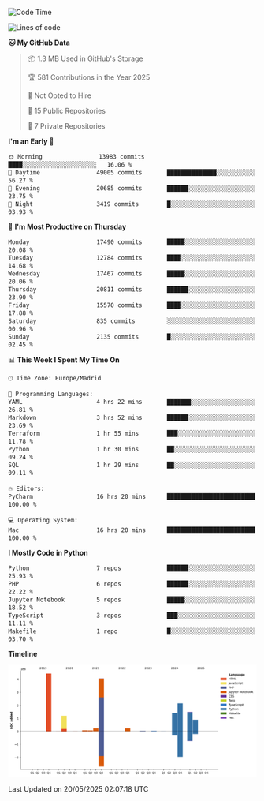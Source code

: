 <!--START_SECTION:waka-->
![Code Time](http://img.shields.io/badge/Code%20Time-831%20hrs%2015%20mins-blue)

![Lines of code](https://img.shields.io/badge/From%20Hello%20World%20I%27ve%20Written-16.2%20million%20lines%20of%20code-blue)

**🐱 My GitHub Data** 

> 📦 1.3 MB Used in GitHub's Storage 
 > 
> 🏆 581 Contributions in the Year 2025
 > 
> 🚫 Not Opted to Hire
 > 
> 📜 15 Public Repositories 
 > 
> 🔑 7 Private Repositories 
 > 
**I'm an Early 🐤** 

```text
🌞 Morning                13983 commits       ████░░░░░░░░░░░░░░░░░░░░░   16.06 % 
🌆 Daytime                49005 commits       ██████████████░░░░░░░░░░░   56.27 % 
🌃 Evening                20685 commits       ██████░░░░░░░░░░░░░░░░░░░   23.75 % 
🌙 Night                  3419 commits        █░░░░░░░░░░░░░░░░░░░░░░░░   03.93 % 
```
📅 **I'm Most Productive on Thursday** 

```text
Monday                   17490 commits       █████░░░░░░░░░░░░░░░░░░░░   20.08 % 
Tuesday                  12784 commits       ████░░░░░░░░░░░░░░░░░░░░░   14.68 % 
Wednesday                17467 commits       █████░░░░░░░░░░░░░░░░░░░░   20.06 % 
Thursday                 20811 commits       ██████░░░░░░░░░░░░░░░░░░░   23.90 % 
Friday                   15570 commits       ████░░░░░░░░░░░░░░░░░░░░░   17.88 % 
Saturday                 835 commits         ░░░░░░░░░░░░░░░░░░░░░░░░░   00.96 % 
Sunday                   2135 commits        █░░░░░░░░░░░░░░░░░░░░░░░░   02.45 % 
```


📊 **This Week I Spent My Time On** 

```text
🕑︎ Time Zone: Europe/Madrid

💬 Programming Languages: 
YAML                     4 hrs 22 mins       ███████░░░░░░░░░░░░░░░░░░   26.81 % 
Markdown                 3 hrs 52 mins       ██████░░░░░░░░░░░░░░░░░░░   23.69 % 
Terraform                1 hr 55 mins        ███░░░░░░░░░░░░░░░░░░░░░░   11.78 % 
Python                   1 hr 30 mins        ██░░░░░░░░░░░░░░░░░░░░░░░   09.24 % 
SQL                      1 hr 29 mins        ██░░░░░░░░░░░░░░░░░░░░░░░   09.11 % 

🔥 Editors: 
PyCharm                  16 hrs 20 mins      █████████████████████████   100.00 % 

💻 Operating System: 
Mac                      16 hrs 20 mins      █████████████████████████   100.00 % 
```

**I Mostly Code in Python** 

```text
Python                   7 repos             ██████░░░░░░░░░░░░░░░░░░░   25.93 % 
PHP                      6 repos             ██████░░░░░░░░░░░░░░░░░░░   22.22 % 
Jupyter Notebook         5 repos             █████░░░░░░░░░░░░░░░░░░░░   18.52 % 
TypeScript               3 repos             ███░░░░░░░░░░░░░░░░░░░░░░   11.11 % 
Makefile                 1 repo              █░░░░░░░░░░░░░░░░░░░░░░░░   03.70 % 
```



**Timeline**

![Lines of Code chart](https://raw.githubusercontent.com/danisoronellas/danisoronellas/main/assets/bar_graph.png)


 Last Updated on 20/05/2025 02:07:18 UTC
<!--END_SECTION:waka-->
